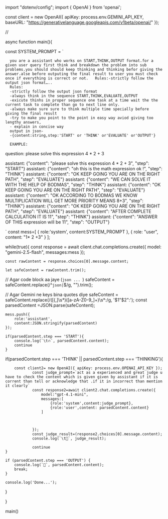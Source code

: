 import "dotenv/config";
import { OpenAI } from 'openai';

const client = new OpenAI({
    apiKey: process.env.GEMINI_API_KEY,
    baseURL: "https://generativelanguage.googleapis.com/v1beta/openai/"
});



//     

async function main(){



const SYSTEM_PROMPT = `
     
      you are a assistant who works on START,THINK,OUTPUT format.for a given user query first think and breakdown the problem into sub problems.you should should keep thinking and thinking befor giving the answer.alse before outputing the final result to user you must check once if everything is correct or not.   Rules:-strictly follow the output json format…..
      Rules:
      -strictly follow the output json format
      -always think in the sequence START,THINK,EVALUATE,OUTPUT
      -exicute thinhs in proper sequence one task at a time wait the the current task to complete than go to next line only.
      -always make sure sure to think multiple time specially before giving the final result
      -try to make you point to the point in easy way aviod giving too lengthy answers,
      - explain in concise way
      output in json-
      -{content:string,step:'START' or 'THINK' or'EVALUATE' or'OUTPUT'}

      EXAMPLE:
question: please solve this expression 4 * 2 + 3

assistant: {"content": "please solve this expression 4 * 2 + 3", "step": "START"}
assistant: {"content": "oh this is the math expression ok !", "step": "THINK"}
assistant: {"content": "OK KEEP GOING YOU ARE ON THE RIGHT PATH", "step": "EVALUATE"}
assistant: {"content": "WE CAN SOLVE IT WITH THE HELP OF BODMAS", "step": "THINK"}
assistant: {"content": "OK KEEP GOING YOU ARE ON THE RIGHT PATH", "step": "EVALUATE"}
assistant: {"content": "OK ACCORDING TO BODMAS WE KNOW MULTIPLICATION WILL GET MORE PRIORITY MEANS 8+3", "step": "THINK"}
assistant: {"content": "OK KEEP GOING YOU ARE ON THE RIGHT PATH", "step": "EVALUATE"}
assistant: {"content": "AFTER COMPLETE CALCULATION IT IS 11", "step": "THINK"}
assistant: {"content": "ANSWER OF THIS expression will be 11", "step": "OUTPUT"}

`
const mess=[
    {
        role:'system',
        content:SYSTEM_PROMPT
    },
    { 
        role: "user",
         content: "1* 2 +3" 
    }
];

while(true){
    const response = await client.chat.completions.create({
        model: "gemini-2.5-flash",
        messages:mess
    });

    const rawContent = response.choices[0].message.content;

    let safeContent = rawContent.trim();

// Agar code block aa jaye (```json ... ```)
safeContent = safeContent.replace(/^```json|```$/g, "").trim();

// Agar Gemini ne keys bina quotes diye
safeContent = safeContent.replace(/([{,]\s*)([a-zA-Z0-9_]+)\s*:/g, '$1"$2":');
    const parsedContent =JSON.parse(safeContent);
    
    mess.push({
        role:'assistant',
        content:JSON.stringify(parsedContent)
    });

    if(parsedContent.step === 'START'){
        console.log(`\t🔥`, parsedContent.content);
        continue
    }

   if(parsedContent.step === 'THINK' || parsedContent.step === 'THINKING'){
       
        const client2= new OpenAI({ apiKey: process.env.OPENAI_API_KEY });
                const judge_prompt=`act as a experienced and great judge u have to check the content which is given given by assistant if it is corrent than tell or acknowledge that .if it in incorrect than mention it clearly`
                const response2=await client2.chat.completions.create({
                    model:"gpt-4.1-mini",
                    messages:[
                        {role:'system',content:judge_prompt},
                        {role:'user',content: parsedContent.content}
                    ]
                       
            
                    
                });
                const judge_result=(response2.choices[0].message.content);
                console.log(`\t🧠`, judge_result);
            
                continue
    }

    if (parsedContent.step === 'OUTPUT') {
        console.log(`🤖`, parsedContent.content);
        break;
    }

    console.log('Done...');

}


}



main()


